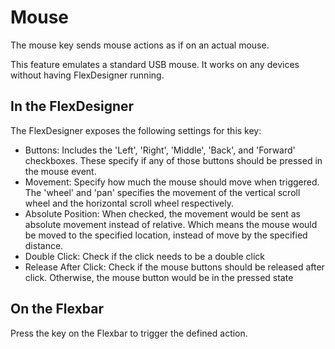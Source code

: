 # Mouse

The mouse key sends mouse actions as if on an actual mouse.

This feature emulates a standard USB mouse. It works on any devices without having FlexDesigner running.

## In the FlexDesigner

The FlexDesigner exposes the following settings for this key:

- Buttons: Includes the 'Left', 'Right', 'Middle', 'Back', and 'Forward' checkboxes. These specify if any of those buttons should be pressed in the mouse event.
- Movement: Specify how much the mouse should move when triggered. The 'wheel' and 'pan' specifies the movement of the vertical scroll wheel and the horizontal scroll wheel respectively.
- Absolute Position: When checked, the movement would be sent as absolute movement instead of relative. Which means the mouse would be moved to the specified location, instead of move by the specified distance.
- Double Click: Check if the click needs to be a double click
- Release After Click: Check if the mouse buttons should be released after click. Otherwise, the mouse button would be in the pressed state

## On the Flexbar

Press the key on the Flexbar to trigger the defined action.
